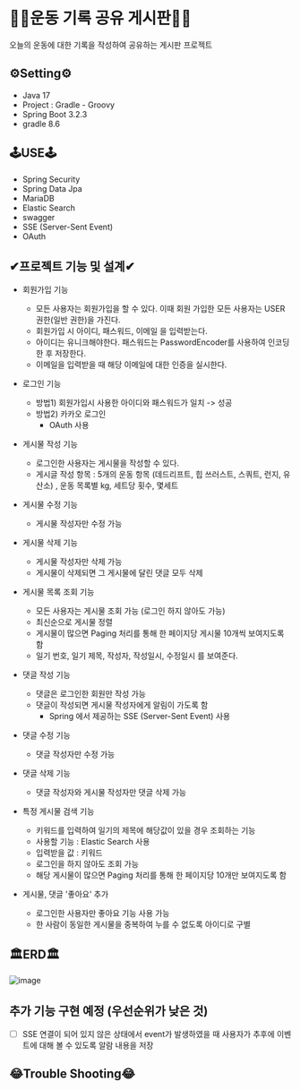 # 🏃‍♂️운동 기록 공유 게시판🏃‍♂️

오늘의 운동에 대한 기록을 작성하여 공유하는 게시판 프로젝트

## ⚙Setting⚙
- Java 17
- Project : Gradle - Groovy
- Spring Boot 3.2.3
- gradle 8.6 

## 🕹USE🕹
- Spring Security
- Spring Data Jpa
- MariaDB
- Elastic Search
- swagger
- SSE (Server-Sent Event)
- OAuth

## ✔프로젝트 기능 및 설계✔
- 회원가입 기능
    - 모든 사용자는 회원가입을 할 수 있다. 이때 회원 가입한 모든 사용자는 USER 권한(일반 권한)을 가진다.
    - 회원가입 시 아이디, 패스워드, 이메일 을 입력받는다.
    - 아이디는 유니크해야한다. 패스워드는 PasswordEncoder를 사용하여 인코딩 한 후 저장한다.
    - 이메일을 입력받을 때 해당 이메일에 대한 인증을 실시한다.

- 로그인 기능
    - 방법1) 회원가입시 사용한 아이디와 패스워드가 일치 -> 성공
    - 방법2) 카카오 로그인
        - OAuth 사용

- 게시물 작성 기능
    - 로그인한 사용자는 게시물을 작성할 수 있다.
    - 게시글 작성 항목 : 5개의 운동 항목 (데드리프트, 힙 쓰러스트, 스쿼트, 런지, 유산소) , 운동 목록별 kg, 세트당 횟수, 몇세트

- 게시물 수정 기능
    - 게시물 작성자만 수정 가능

- 게시물 삭제 기능
    - 게시물 작성자만 삭제 가능
    - 게시물이 삭제되면 그 게시물에 달린 댓글 모두 삭제

- 게시물 목록 조회 기능
    - 모든 사용자는 게시물 조회 가능 (로그인 하지 않아도 가능)
    - 최신순으로 게시물 정렬
    - 게시물이 많으면 Paging 처리를 통해 한 페이지당 게시물 10개씩 보여지도록 함
    - 일기 번호, 일기 제목, 작성자, 작성일시, 수정일시 를 보여준다.

- 댓글 작성 기능
    - 댓글은 로그인한 회원만 작성 가능
    - 댓글이 작성되면 게시물 작성자에게 알림이 가도록 함
        - Spring 에서 제공하는 SSE (Server-Sent Event) 사용

- 댓글 수정 기능
    - 댓글 작성자만 수정 가능

- 댓글 삭제 기능
    - 댓글 작성자와 게시물 작성자만 댓글 삭제 가능

- 특정 게시물 검색 기능
    - 키워드를 입력하여 일기의 제목에 해당값이 있을 경우 조회하는 기능
    - 사용할 기능 : Elastic Search 사용
    - 입력받을 값 : 키워드
    - 로그인을 하지 않아도 조회 가능
    - 해당 게시물이 많으면 Paging 처리를 통해 한 페이지당 10개만 보여지도록 함

- 게시물, 댓글 '좋아요' 추가
    - 로그인한 사용자만 좋아요 기능 사용 가능
    - 한 사람이 동일한 게시물을 중복하여 누를 수 없도록 아이디로 구별

## 🏛ERD🏛
![image](https://github.com/leejaeeun59357/exercise_board/assets/149572895/4598e75c-124d-4e6d-a03f-cec23b8875f8)

## 추가 기능 구현 예정 (우선순위가 낮은 것)
- [ ] SSE 연결이 되어 있지 않은 상태에서 event가 발생하였을 때 사용자가 추후에 이벤트에 대해 볼 수 있도록 알람 내용을 저장

## 😂Trouble Shooting😂

